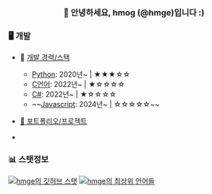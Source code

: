 <div align="center">
    <h3>👋 안녕하세요, hmog (@hmge)입니다 :)</h3>
</div>

### 🖥️ 개발
   - 💼 [개발 경력/스택](https://github.com/hmge/hmge/tree/main)
        - [Python](https://github.com/topics/python): 2020년~ | ★★★☆☆
        - [C언어](https://github.com/topics/c): 2022년~ | ★☆☆☆☆
        - [C#](https://github.com/topics/csharp): 2022년~ | ★☆☆☆☆
        - ~~[Javascript](https://github.com/topics/javascript): 2024년~ | ☆☆☆☆☆~~

  - [📂 포트폴리오/프로젝트](https://github.com/hmge/hmge/blob/main/portfolio.md)
  - 
###  📊 스탯정보
[![hmge의 깃허브 스탯](https://github-readme-stats.vercel.app/api?username=hmge\&show_icons=true\&theme=default)]()
[![hmge의 최상위 언어들](https://github-readme-stats.vercel.app/api/top-langs/?username=hmge&layout=compact)]()
